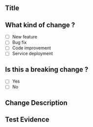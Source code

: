 ## Title
<!-- Please specify your **Pull Request** title -->

## What kind of change ?
<!-- E.g. Is this a new feature, a bug-fix, code improvement, etc. ? -->
<!-- Mark the [x] for the option that is relevant -->
- [ ] New feature
- [ ] Bug fix
- [ ] Code improvement
- [ ] Service deployment

## Is this a breaking change ?
<!-- breaking change would cause existing functionality to not work as expected -->
<!-- Mark the [x] for the option that is relevant -->
- [ ] Yes
- [ ] No

## Change Description
<!-- Please provide the detail that you have change or conflict in order. -->
<!--
1. Description A
2. Description B
3. Description C
-->

## Test Evidence
<!-- Please provide the evidence that you have tested this change in order. -->
<!--
1. Test D
2. Test E
-->
